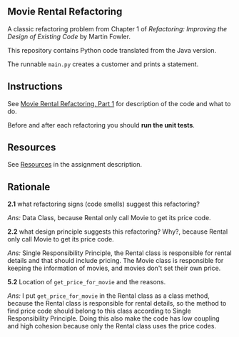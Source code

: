 ## Movie Rental Refactoring

A classic refactoring problem from Chapter 1 of
_Refactoring: Improving the Design of Existing Code_ by Martin Fowler.  

This repository contains Python code translated from the Java version.

The runnable `main.py` creates a customer and prints a statement.


## Instructions

See [Movie Rental Refactoring, Part 1](https://cpske.github.io/ISP/assignment/movierental/movierental-part1) for description of the code and what to do.

Before and after each refactoring you should **run the unit tests**.

## Resources

See [Resources](https://cpske.github.io/ISP/assignment/movierental/movierental-part1#resources) in the assignment description.

## Rationale
**2.1** what refactoring signs (code smells) suggest this refactoring?

*Ans:* Data Class, because Rental only call Movie to get its price code.

**2.2** what design principle suggests this refactoring? Why?, because Rental only call Movie to get its price code.

*Ans:* Single Responsibility Principle, the Rental class is responsible for rental details and that should include pricing. The Movie class is responsible for keeping the information of movies, and movies don't set their own price.

**5.2** Location of `get_price_for_movie` and the reasons.

*Ans:* I put `get_price_for_movie` in the Rental class as a class method, because the Rental class is responsible for rental details, so the method to find price code should belong to this class according to Single Responsibility Principle.
Doing this also make the code has low coupling and high cohesion because only the Rental class uses the price codes. 